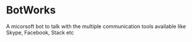 # BotWorks
A micorsoft bot to talk with the multiple communication tools available like Skype, Facebook, Stack etc
